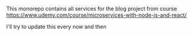 This monorepo contains all services for the blog project from course https://www.udemy.com/course/microservices-with-node-js-and-react/

I'll try to update this every now and then